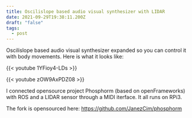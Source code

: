 ```yaml
---
title: Oscilislope based audio visual synthesizer with LIDAR
date: 2021-09-29T19:38:11.200Z
draft: "false"
tags:
  - post
---
```

Oscilislope based audio visual synthesizer expanded so you can control it with body movements. Here is what it looks like:

{{< youtube 1YFioy4-LDs >}}

{{< youtube zOW9AxPDZ08 >}}

I connected opensource project Phosphorm (based on openFrameworks) with ROS and a LIDAR sensor through a MIDI iterface. It all runs on RPi3.

The fork is opensourced here: https://github.com/JanezCim/phosphorm